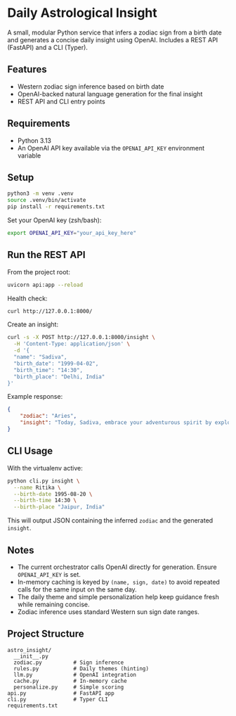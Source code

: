 # Daily Astrological Insight

A small, modular Python service that infers a zodiac sign from a birth date and generates a concise daily insight using OpenAI. Includes a REST API (FastAPI) and a CLI (Typer).

## Features
- Western zodiac sign inference based on birth date
- OpenAI-backed natural language generation for the final insight
- REST API and CLI entry points

## Requirements
- Python 3.13
- An OpenAI API key available via the `OPENAI_API_KEY` environment variable

## Setup
```bash
python3 -m venv .venv
source .venv/bin/activate
pip install -r requirements.txt
```

Set your OpenAI key (zsh/bash):
```bash
export OPENAI_API_KEY="your_api_key_here"
```

## Run the REST API
From the project root:
```bash
uvicorn api:app --reload
```

Health check:
```bash
curl http://127.0.0.1:8000/
```

Create an insight:
```bash
curl -s -X POST http://127.0.0.1:8000/insight \
  -H 'Content-Type: application/json' \
  -d '{
  "name": "Sadiva",
  "birth_date": "1999-04-02",
  "birth_time": "14:30",
  "birth_place": "Delhi, India"
}'
```
Example response:
```json
{
    "zodiac": "Aries",
    "insight": "Today, Sadiva, embrace your adventurous spirit by exploring new ideas and perspectives. Take a bold step in your learning journey—whether it's picking up a book outside your usual interests or joining a workshop. Your curiosity can lead to exciting discoveries, so trust your instincts and let your energy guide you!"
}
```

## CLI Usage
With the virtualenv active:
```bash
python cli.py insight \
  --name Ritika \
  --birth-date 1995-08-20 \
  --birth-time 14:30 \
  --birth-place "Jaipur, India"
```
This will output JSON containing the inferred `zodiac` and the generated `insight`.

## Notes
- The current orchestrator calls OpenAI directly for generation. Ensure `OPENAI_API_KEY` is set.
- In-memory caching is keyed by `(name, sign, date)` to avoid repeated calls for the same input on the same day.
- The daily theme and simple personalization help keep guidance fresh while remaining concise.
- Zodiac inference uses standard Western sun sign date ranges.

## Project Structure
```
astro_insight/
  __init__.py
  zodiac.py          # Sign inference
  rules.py           # Daily themes (hinting)
  llm.py             # OpenAI integration
  cache.py           # In-memory cache
  personalize.py     # Simple scoring
api.py               # FastAPI app
cli.py               # Typer CLI
requirements.txt
```


